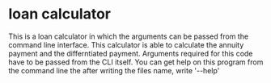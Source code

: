# loan calculator
 This is a loan calculator in which the arguments can be passed from the command line interface.
 This calculator is able to calculate the annuity payment and the differntiated payment. Arguments required for this code have to be passed from the CLI itself. You can get help on this program from the command line the after writing the files name, write '--help'
